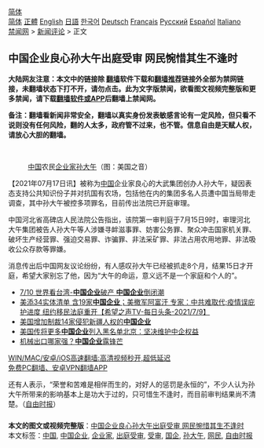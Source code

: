  <!-- 面包屑导航 --> <div class="breadcrumb"><!-- GTranslate: https://gtranslate.io/ -->  <div class="switcher notranslate">  <div class="selected">  <a href="#" onclick="return false;"> 简体</a>  </div>  <div class="option">  <a href="https://www.bannedbook.org" onclick="doGTranslate('zh-CN|zh-CN');jQuery('div.switcher div.selected a').html(jQuery(this).html());return false;" title="简体中文" class="nturl selected"> 简体</a>  <a href="https://www.bannedbook.org/zh-tw/" onclick="doGTranslate('zh-CN|zh-TW');jQuery('div.switcher div.selected a').html(jQuery(this).html());return false;" title="繁體中文" class="nturl"> 正體</a>  <a href="https://www.bannedbook.org/en/" onclick="doGTranslate('zh-CN|en');jQuery('div.switcher div.selected a').html(jQuery(this).html());return false;" title="English" class="nturl"> English</a>  <a href="https://www.bannedbook.org/ja/" onclick="doGTranslate('zh-CN|ja');jQuery('div.switcher div.selected a').html(jQuery(this).html());return false;" title="日本語" class="nturl"> 日語</a>  <a href="https://www.bannedbook.org/ko/" onclick="doGTranslate('zh-CN|ko');jQuery('div.switcher div.selected a').html(jQuery(this).html());return false;" title="한국어" class="nturl"> 한국어</a>  <a href="https://www.bannedbook.org/de/" onclick="doGTranslate('zh-CN|de');jQuery('div.switcher div.selected a').html(jQuery(this).html());return false;" title="Deutsch" class="nturl"> Deutsch</a>  <a href="https://www.bannedbook.org/fr/" onclick="doGTranslate('zh-CN|fr');jQuery('div.switcher div.selected a').html(jQuery(this).html());return false;" title="Français" class="nturl"> Français</a>  <a href="https://www.bannedbook.org/ru/" onclick="doGTranslate('zh-CN|ru');jQuery('div.switcher div.selected a').html(jQuery(this).html());return false;" title="Русский" class="nturl"> Русский</a>  <a href="https://www.bannedbook.org/es/" onclick="doGTranslate('zh-CN|es');jQuery('div.switcher div.selected a').html(jQuery(this).html());return false;" title="Español" class="nturl"> Español</a>  <a href="https://www.bannedbook.org/it/" onclick="doGTranslate('zh-CN|it');jQuery('div.switcher div.selected a').html(jQuery(this).html());return false;" title="Italiano" class="nturl"> Italiano</a>  </div>  </div>      <div class='breadcrumb-sub'><!-- Breadcrumb NavXT 6.3.0 --> <a href="https://www.bannedbook.org/" class="home">禁闻网</a> &gt; <a href="https://www.bannedbook.org/bnews/comments/" class="category">新闻评论</a> &gt; 正文</div></div><h2>中国企业良心孙大午出庭受审 网民惋惜其生不逢时</h2> <p class="notice"><b>大陆网友注意：本文中的链接除 <a href="https://github.com/bannedbook/fanqiang" >翻墙</a>软件下载和<a href="https://github.com/killgcd/justmysocks/blob/master/README.md">翻墙推荐</a>链接外全部为禁网链接，未翻墙状态下打不开，请勿点击。此为文字版禁闻，欲看图文视频完整版和更多禁闻，请下载<a href="https://github.com/bannedbook/fanqiang">翻墙软件或APP</a>后翻墙上禁闻网。</p><p>备注：翻墙看新闻非常安全，翻墙以真实身份发表敏感言论有一定风险，但只看不说则没有任何风险，翻的人太多，政府管不过来，也不管。信息自由是天赋人权，请放心大胆的翻墙。</b></p>  <div class="entry"> <br /> <figure><a href="https://i2.wp.com/upload-images-bucket-v64rleca837do.s3.eu-west-1.amazonaws.com/wp-content/uploads/2021/05/01140240/Screen-Shot-2021-05-01-at-10.00.37.png?fit=1700%2C1140&#038;ssl=1" data-caption="中国农民企业家孙大午（图：美国之音）"></a><figcaption class="wp-caption-text"><a href="https://www.bannedbook.org/bnews/tag/%E4%B8%AD%E5%9B%BD/" class="st_tag internal_tag" rel="tag" title="标签 中国 下的日志">中国</a>农民<a href="https://www.bannedbook.org/bnews/tag/%e4%bc%81%e4%b8%9a%e5%ae%b6/" class="st_tag internal_tag" rel="tag" title="标签 企业家 下的日志">企业家</a><a href="https://www.bannedbook.org/bnews/tag/%e5%ad%99%e5%a4%a7%e5%8d%88/" class="st_tag internal_tag" rel="tag" title="标签 孙大午 下的日志">孙大午</a>（图：美国之音）</figcaption></figure> <p>【2021年07月17日讯】被称为<span class='wp_keywordlink_affiliate'><a href="https://www.bannedbook.org/" title="中国" target="_blank">中国</a></span>企业家良心的大武集团创办人孙大午，疑因表态支持公共知识份子并对抗国有农场，包括他在内的集团多名人员遭中国当局带走调查，其中孙大午被控多项罪名，目前传出法院已开庭审理。</p> <p>中国河北省高碑店人民法院公告指出，该院第一审判庭于7月15日9时，审理河北大午集团被告人孙大午等人涉嫌寻衅滋事罪、妨害公务罪、聚众冲击国家机关罪、破坏生产经营罪、强迫交易罪、诈骗罪、非法采矿罪、非法占用农用地罪、非法吸收公众存款等罪嫌。</p>  <p>消息传出后中国网友议论纷纷，有人感叹孙大午已经被抓走8个月，结果15日才开庭，希望大家别忘了他，因为“大午的命运，意义远不是一个家庭和个人的”。</p> <ul class='op-related-articles' title='相关阅读'> <li><a href='https://www.bannedbook.org/bnews/taiwannews/20210711/1584877.html' target='_blank'>7/10 世界看台湾-<b>中国企业</b>破产 <b>中国企业</b>倒闭潮</a></li> <li><a href='https://www.bannedbook.org/bnews/comments/20210710/1584093.html' target='_blank'>美添34实体清单 含19家<b>中国企业</b>；美撤军阿富汗 专家：中共难取代;疫情误庇护进度 纽约移民法庭重开【希望之声TV-每日头条-2021/7/9】</a></li> <li><a href='https://www.bannedbook.org/bnews/headline/20210710/1584050.html' target='_blank'>美国增加制裁14家侵犯新疆人权的<b>中国企业</b></a></li> <li><a href='https://www.bannedbook.org/bnews/baitai/20210709/1583801.html' target='_blank'>美国传将更多<b>中国企业</b>列入黑名单北京：坚决维护中企权益</a></li> <li><a href='https://www.bannedbook.org/bnews/baitai/20210709/1583525.html' target='_blank'>机械出口哪家强？<b>中国企业</b>露锋芒</a></li> </ul> <p class="texttj"> <a href="https://github.com/bannedbook/fanqiang/wiki/V2ray%E6%9C%BA%E5%9C%BA" target="_blank">WIN/MAC/安卓/iOS高速翻墙:高清视频秒开,超低延迟</a><br/> <a href="https://github.com/bannedbook/fanqiang/wiki/%E7%A6%81%E9%97%BB%E7%BD%91%E5%AE%89%E5%8D%93%E7%BF%BB%E5%A2%99%E6%96%B0%E9%97%BBAPP" target="_blank">免费PC翻墙、安卓VPN翻墙APP</a></p> <p>还有人表示，“荣誉和苦难是相伴而生的，对好人的惩罚是永恒的”，不少人认为孙大午所带来的影响基本上是功大于过的，只可惜生不逢时，而目前审判结果尚不清楚。（<a href="https://www.bannedbook.org/bnews/tag/%e8%87%aa%e7%94%b1%e6%97%b6%e6%8a%a5/" class="st_tag internal_tag" rel="tag" title="标签 自由时报 下的日志">自由时报</a>）</p><a name='sharetosocial'></a>  <div style="margin-bottom:5px;padding-bottom:5px;clear:both"> <div id="archive-pix-1" class="banner-ads"> <!-- AuctionX Display platform tag START --> <div id="26318x728x90x621x_ADSLOT2" clicktrack="%%CLICK_URL_ESC%%"></div> <!-- AuctionX Display platform tag END --> </div> <div id="archive-pix-2" class="banner-ads"> <!-- AuctionX Display platform tag START --> <div id="26315x300x250x621x_ADSLOT2" clicktrack="%%CLICK_URL_ESC%%"></div> <!-- AuctionX Display platform tag END --> </div> </div>    <div id="archive-pix-1" class="banner-ads"> <!-- AuctionX Display platform tag START --> <div id="26318x728x90x621x_ADSLOT3" clicktrack="%%CLICK_URL_ESC%%"></div> <!-- AuctionX Display platform tag END --> </div> <div><b>本文的图文或视频完整版</b>：<a href='https://www.bannedbook.org/bnews/comments/20210717/1588876.html'>中国企业良心孙大午出庭受审 网民惋惜其生不逢时</a></div>  </div><!--END ENTRY--> <div class="postfooter"> <div>本文标签：<a href="https://www.bannedbook.org/bnews/tag/%E4%B8%AD%E5%9B%BD/" rel="tag">中国</a>, <a href="https://www.bannedbook.org/bnews/tag/%E4%B8%AD%E5%9B%BD%E4%BC%81%E4%B8%9A/" rel="tag">中国企业</a>, <a href="https://www.bannedbook.org/bnews/tag/%e4%bc%81%e4%b8%9a%e5%ae%b6/" rel="tag">企业家</a>, <a href="https://www.bannedbook.org/bnews/tag/%E5%87%BA%E5%BA%AD%E5%8F%97%E5%AE%A1/" rel="tag">出庭受审</a>, <a href="https://www.bannedbook.org/bnews/tag/%E5%8F%97%E5%AE%A1/" rel="tag">受审</a>, <a href="https://www.bannedbook.org/bnews/tag/%E5%9B%BD%E4%BC%81/" rel="tag">国企</a>, <a href="https://www.bannedbook.org/bnews/tag/%e5%ad%99%e5%a4%a7%e5%8d%88/" rel="tag">孙大午</a>, <a href="https://www.bannedbook.org/bnews/tag/%e7%bd%91%e6%b0%91/" rel="tag">网民</a>, <a href="https://www.bannedbook.org/bnews/tag/%e8%87%aa%e7%94%b1%e6%97%b6%e6%8a%a5/" rel="tag">自由时报</a></div>  </div><!--END POSTFOOTER--> 